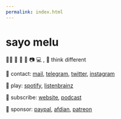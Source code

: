 ```yaml
---
permalink: index.html
---
```


# sayo melu

🏳️‍⚧️ 🍩 🎵 📖 📷 💻 , 💭 think different

💬 contact: [mail](mailto://hi.sayo@outlook.com), [telegram](https://t.me/t48265), [twitter](https://twitter.com/t39205), [instagram](https://www.instagram.com/i84610)

🎈 play: [spotify](https://open.spotify.com/user/qnintpw1ar8z4wjs95m971lwq), [listenbrainz](https://listenbrainz.org/user/m94810)

📰 subscribe: [website](asset/website.opml), [podcast](asset/podcast.opml)

💞 sponsor: [paypal](https://paypal.me/p49302), [afdian](https://afdian.net/@sayomelu), [patreon](https://www.patreon.com/sayomelu)
